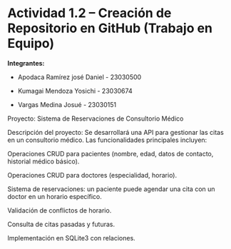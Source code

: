 # Actividad 1.2 – Creación de Repositorio en GitHub (Trabajo en Equipo)

**Integrantes:**

- Apodaca Ramírez josé Daniel - 23030500

- Kumagai Mendoza Yosichi - 23030674 

- Vargas Medina Josué - 23030151


Proyecto: Sistema de Reservaciones de Consultorio Médico

Descripción del proyecto: Se desarrollará una API para gestionar las citas en un consultorio médico. Las funcionalidades principales incluyen:

Operaciones CRUD para pacientes (nombre, edad, datos de contacto, historial médico básico).

Operaciones CRUD para doctores (especialidad, horario).

Sistema de reservaciones: un paciente puede agendar una cita con un doctor en un horario específico.

Validación de conflictos de horario.

Consulta de citas pasadas y futuras.

Implementación en SQLite3 con relaciones.

